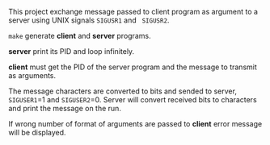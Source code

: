 This project exchange message passed to client program as argument to a server using UNIX signals 
`SIGUSR1` and ` SIGUSR2`.

`make` generate **client** and **server** programs. 

**server** print its PID and loop infinitely.

**client** must get the PID of the server program and the message to transmit as arguments.

The message characters are converted to bits and sended to server, `SIGUSER1`=1 and `SIGUSER2`=0. 
Server will convert received bits to characters and print the message on the run.

If wrong number of format of arguments are passed to **client** error message will be displayed.
